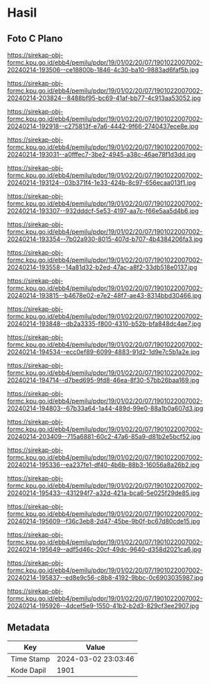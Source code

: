 # Hasil

## Foto C Plano

https://sirekap-obj-formc.kpu.go.id/ebb4/pemilu/pdpr/19/01/02/20/07/1901022007002-20240214-193506--ce18800b-1846-4c30-ba10-9883ad6faf5b.jpg

https://sirekap-obj-formc.kpu.go.id/ebb4/pemilu/pdpr/19/01/02/20/07/1901022007002-20240214-203824--8488bf95-bc69-41af-bb77-4c913aa53052.jpg

https://sirekap-obj-formc.kpu.go.id/ebb4/pemilu/pdpr/19/01/02/20/07/1901022007002-20240214-192918--c275813f-e7a6-4442-9f66-2740437ece8e.jpg

https://sirekap-obj-formc.kpu.go.id/ebb4/pemilu/pdpr/19/01/02/20/07/1901022007002-20240214-193031--a0fffec7-3be2-4945-a38c-46ae78f1d3dd.jpg

https://sirekap-obj-formc.kpu.go.id/ebb4/pemilu/pdpr/19/01/02/20/07/1901022007002-20240214-193124--03b371f4-1e33-424b-8c97-656ecaa013f1.jpg

https://sirekap-obj-formc.kpu.go.id/ebb4/pemilu/pdpr/19/01/02/20/07/1901022007002-20240214-193307--932dddcf-5e53-4197-aa7c-f66e5aa5d4b6.jpg

https://sirekap-obj-formc.kpu.go.id/ebb4/pemilu/pdpr/19/01/02/20/07/1901022007002-20240214-193354--7b02a930-8015-407d-b707-4b4384206fa3.jpg

https://sirekap-obj-formc.kpu.go.id/ebb4/pemilu/pdpr/19/01/02/20/07/1901022007002-20240214-193558--14a81d32-b2ed-47ac-a8f2-33db518e0137.jpg

https://sirekap-obj-formc.kpu.go.id/ebb4/pemilu/pdpr/19/01/02/20/07/1901022007002-20240214-193815--b4678e02-e7e2-48f7-ae43-8314bbd30466.jpg

https://sirekap-obj-formc.kpu.go.id/ebb4/pemilu/pdpr/19/01/02/20/07/1901022007002-20240214-193848--db2a3335-f800-4310-b52b-bfa848dc4ae7.jpg

https://sirekap-obj-formc.kpu.go.id/ebb4/pemilu/pdpr/19/01/02/20/07/1901022007002-20240214-194534--ecc0ef89-6099-4883-91d2-1d9e7c5b1a2e.jpg

https://sirekap-obj-formc.kpu.go.id/ebb4/pemilu/pdpr/19/01/02/20/07/1901022007002-20240214-194714--d7bed695-9fd8-46ea-8f30-57bb26baa169.jpg

https://sirekap-obj-formc.kpu.go.id/ebb4/pemilu/pdpr/19/01/02/20/07/1901022007002-20240214-194803--67b33a64-1a44-489d-99e0-88a1b0a607d3.jpg

https://sirekap-obj-formc.kpu.go.id/ebb4/pemilu/pdpr/19/01/02/20/07/1901022007002-20240214-203409--715a6881-60c2-47a6-85a9-d81b2e5bcf52.jpg

https://sirekap-obj-formc.kpu.go.id/ebb4/pemilu/pdpr/19/01/02/20/07/1901022007002-20240214-195336--ea237fe1-df40-4b6b-88b3-16056a8a26b2.jpg

https://sirekap-obj-formc.kpu.go.id/ebb4/pemilu/pdpr/19/01/02/20/07/1901022007002-20240214-195433--431294f7-a32d-421a-bca6-5e025f29de85.jpg

https://sirekap-obj-formc.kpu.go.id/ebb4/pemilu/pdpr/19/01/02/20/07/1901022007002-20240214-195609--f36c3eb8-2d47-45be-9b0f-bc67d80cde15.jpg

https://sirekap-obj-formc.kpu.go.id/ebb4/pemilu/pdpr/19/01/02/20/07/1901022007002-20240214-195649--adf5d46c-20cf-49dc-9640-d358d2021ca6.jpg

https://sirekap-obj-formc.kpu.go.id/ebb4/pemilu/pdpr/19/01/02/20/07/1901022007002-20240214-195837--ed8e9c56-c8b8-4192-9bbc-0c6903035987.jpg

https://sirekap-obj-formc.kpu.go.id/ebb4/pemilu/pdpr/19/01/02/20/07/1901022007002-20240214-195926--4dcef5e9-1550-41b2-b2d3-829cf3ee2907.jpg


## Metadata

| Key        | Value               |
| ---------- | ------------------- |
| Time Stamp | 2024-03-02 23:03:46 |
| Kode Dapil | 1901                |



